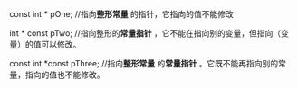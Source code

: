 const int * pOne;  //指向**整形常量** 的指针，它指向的值不能修改

int * const pTwo;  //指向整形的**常量指针** ，它不能在指向别的变量，但指向（变量）的值可以修改。 

const int *const pThree; //指向**整形常量** 的**常量指针** 。它既不能再指向别的常量，指向的值也不能修改。

